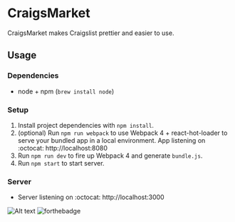 # CraigsMarket
CraigsMarket makes Craigslist prettier and easier to use.

## Usage

### Dependencies
- node + npm (`brew install node`)

### Setup
1. Install project dependencies with `npm install`.
2. (optional) Run `npm run webpack` to use Webpack 4 + react-hot-loader to serve your bundled app in a local environment. App listening on :octocat: http://localhost:8080
3. Run `npm run dev` to fire up Webpack 4 and generate `bundle.js`.
4. Run `npm start` to start server.

### Server
- Server listening on :octocat: http://localhost:3000

![Alt text](https://i.imgur.com/GnvbH27.png "CraigsMarket")
![forthebadge](https://forthebadge.com/images/badges/made-with-javascript.svg)
